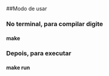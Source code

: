 ##Modo de usar

### No terminal, para compilar digite

#### make

### Depois, para executar

#### make run
